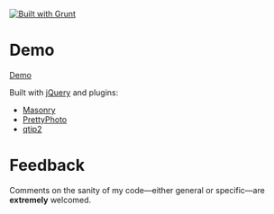 [![Built with Grunt](https://cdn.gruntjs.com/builtwith.png)](http://gruntjs.com/)

# Demo
[Demo](http://www.telecommutetojuryduty.com/flickr-masonry/)

Built with [jQuery](http://jquery.com/ "jQuery: The Write Less, Do More, JavaScript Library") and plugins: 
  * [Masonry](http://masonry.desandro.com/ "jQuery Masonry")
  * [PrettyPhoto](http://www.no-margin-for-errors.com/projects/prettyphoto-jquery-lightbox-clone/ "jQuery lightbox for images, videos, YouTube, iframes, ajax | Stéphane Caron – No Margin For Errors")
  * [qtip2](http://craigsworks.com/projects/qtip2/ "qTip2 - Pretty powerful tooltips")

# Feedback
Comments on the sanity of my code—either general or specific—are **extremely** welcomed.
